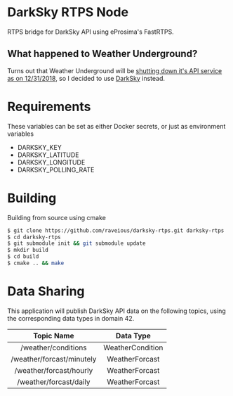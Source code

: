 # DarkSky RTPS Node
RTPS bridge for DarkSky API using eProsima's FastRTPS.

## What happened to Weather Underground?
 Turns out that Weather Underground will be [shutting down it's API service as on 12/31/2018](https://apicommunity.wunderground.com/weatherapi/topics/end-of-service-for-the-weather-underground-api), so I decided to use [DarkSky](https://darksky.net) instead.

# Requirements

These variables can be set as either Docker secrets, or just as environment variables

- DARKSKY_KEY
- DARKSKY_LATITUDE
- DARKSKY_LONGITUDE
- DARKSKY_POLLING_RATE

# Building

Building from source using cmake

```bash
$ git clone https://github.com/raveious/darksky-rtps.git darksky-rtps
$ cd darksky-rtps
$ git submodule init && git submodule update
$ mkdir build
$ cd build
$ cmake .. && make
```

# Data Sharing

This application will publish DarkSky API data on the following topics, using the corresponding data types in domain 42.

Topic Name | Data Type
:---:|:---:
/weather/conditions | WeatherCondition
/weather/forcast/minutely | WeatherForcast
/weather/forcast/hourly | WeatherForcast
/weather/forcast/daily | WeatherForcast
